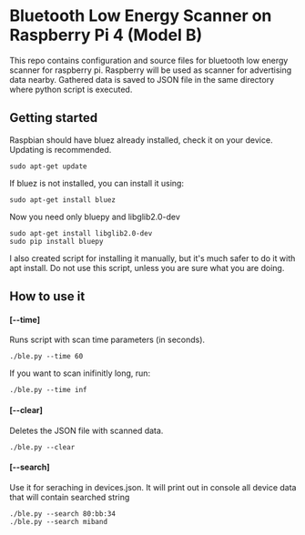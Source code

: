 # Bluetooth Low Energy Scanner on Raspberry Pi 4 (Model B)
This repo contains configuration and source files for bluetooth low energy scanner for raspberry pi.
Raspberry will be used as scanner for advertising data nearby. Gathered data is saved to JSON file 
in the same directory where python script is executed.


## Getting started
Raspbian should have bluez already installed, check it on your device. Updating is recommended. 
```
sudo apt-get update
```

If bluez is not installed, you can install it using:
```
sudo apt-get install bluez 
```

Now you need only bluepy and libglib2.0-dev

```
sudo apt-get install libglib2.0-dev
sudo pip install bluepy
```

I also created script for installing it manually, but it's much safer to do it with apt install.
Do not use this script, unless you are sure what you are doing.


## How to use it

#### [--time] 
Runs script with scan time parameters (in seconds). 

```
./ble.py --time 60
```

If you want to scan inifinitly long, run:
```
./ble.py --time inf
```


#### [--clear]
Deletes the JSON file with scanned data.
```
./ble.py --clear
```

#### [--search]
Use it for seraching in devices.json. It will print out in console all device data that will contain searched string
```
./ble.py --search 80:bb:34
./ble.py --search miband
```
